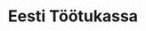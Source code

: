 ---
title: Eesti Töötukassa
maintainer_name: Katrin Rohtla
maintainer_email: katrin.rohtla@tootukassa.ee
description: '' 
twitter: ''
---